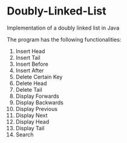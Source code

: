 # Doubly-Linked-List
Implementation of a doubly linked list in Java

The program has the following functionalities:
  1. Insert Head 
  2. Insert Tail 
  3. Insert Before
  4. Insert After
  5. Delete Certain Key
  6. Delete Head
  7. Delete Tail
  8. Display Forwards
  9. Display Backwards
  10. Display Previous
  11. Display Next
  12. Display Head
  13. Display Tail
  14. Search
